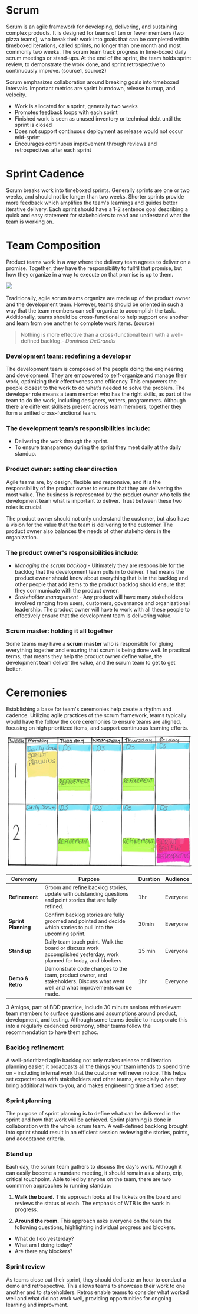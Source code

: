 # Scrum
Scrum is an agile framework for developing, delivering, and sustaining complex products. It is designed for teams of ten or fewer members (two pizza teams), who break their work into goals that can be completed within timeboxed iterations, called sprints, no longer than one month and most commonly two weeks. The scrum team track progress in time-boxed daily scrum meetings or stand-ups. At the end of the sprint, the team holds sprint review, to demonstrate the work done, and sprint retrospective to continuously improve. (source1, source2)

Scrum emphasizes collaboration around breaking goals into timeboxed intervals. Important metrics are sprint burndown, release burnup, and velocity.

- Work is allocated for a sprint, generally two weeks
- Promotes feedback loops with each sprint
- Finished work is seen as unused inventory or technical debt until the sprint is closed
- Does not support continuous deployment as release would not occur mid-sprint
- Encourages continuous improvement through reviews and retrospectives after each sprint

# Sprint Cadence
Scrum breaks work into timeboxed sprints. Generally sprints are one or two weeks, and should not be longer than two weeks. Shorter sprints provide more feedback which amplifies the team's learnings and guides better iterative delivery. Each sprint should have a 1-2 sentence goal describing a quick and easy statement for stakeholders to read and understand what the team is working on.

# Team Composition
Product teams work in a way where the delivery team agrees to deliver on a promise. Together, they have the responsibility to fullfil that promise, but how they organize in a way to execute on that promise is up to them.

![](img3/agile-scrum.svg)

Traditionally, agile scrum teams organize are made up of the product owner and the development team. However, teams should be oriented in such a way that the team members can self-organize to accomplish the task. Additionally, teams should be cross-functional to help support one another and learn from one another to complete work items. (source)

>Nothing is more effective than a cross-functional team with a well-defined backlog.- *Dominica DeGrandis*

### Development team: redefining a developer
The development team is composed of the people doing the engineering and development. They are empowered to self-organize and manage their work, optimizing their effectiveness and efficency. This empowers the people closest to the work to do what’s needed to solve the problem. The developer role means a team member who has the right skills, as part of the team to do the work, including designers, writers, programmers. Although there are different skillsets present across team members, together they form a unified cross-functional team.

### The development team’s responsibilities include:

- Delivering the work through the sprint.
- To ensure transparency during the sprint they meet daily at the daily standup.

### Product owner: setting clear direction
Agile teams are, by design, flexible and responsive, and it is the responsibility of the product owner to ensure that they are delivering the most value. The business is represented by the product owner who tells the development team what is important to deliver. Trust between these two roles is crucial.

The product owner should not only understand the customer, but also have a vision for the value that the team is delivering to the customer. The product owner also balances the needs of other stakeholders in the organization.

### The product owner's responsibilities include:

- *Managing the scrum backlog* - Ultimately they are responsible for the backlog that the development team pulls in to deliver. That means the product owner should know about everything that is in the backlog and other people that add items to the product backlog should ensure that they communicate with the product owner.
- *Stakeholder management* - Any product will have many stakeholders involved ranging from users, customers, governance and organizational leadership. The product owner will have to work with all these people to effectively ensure that the development team is delivering value.

### Scrum master: holding it all together
Some teams may have a **scrum master** who is responsible for gluing everything together and ensuring that scrum is being done well. In practical terms, that means they help the product owner define value, the development team deliver the value, and the scrum team to get to get better.

# Ceremonies
Establishing a base for team's ceremonies help create a rhythm and cadence. Utilizing agile practices of the scrum framework, teams typically would have the follow the core ceremonies to ensure teams are aligned, focusing on high prioritized items, and support continuous learning efforts.

![](img3/agile-ceremonies.webp)

| Ceremony | Purpose | Duration | Audience |
| -- | -- | -- | -- |
| **Refinement** | Groom and refine backlog stories, update with outstanding questions and point stories that are fully refined. | 1hr | Everyone |
| **Sprint Planning** | Confirm backlog stories are fully groomed and pointed and decide which stories to pull into the upcoming sprint. | 30min | Everyone |
| **Stand up** | Daily team touch point. Walk the board or discuss work accomplished yesterday, work planned for today, and blockers  | 15 min | Everyone |
| **Demo & Retro** | Demonstrate code changes to the team, product owner, and stakeholders. Discuss what went well and what improvements can be made. | 1hr | Everyone |

3 Amigos, part of BDD practice, include 30 minute sesions with relevant team members to surface questions and assumptions around product, development, and testing. Although some teams decide to incorporate this into a regularly cadenced ceremony, other teams follow the recommendation to have them adhoc.

### Backlog refinement
A well-prioritized agile backlog not only makes release and iteration planning easier, it broadcasts all the things your team intends to spend time on - including internal work that the customer will never notice. This helps set expectations with stakeholders and other teams, especially when they bring additional work to you, and makes engineering time a fixed asset.

### Sprint planning
The purpose of sprint planning is to define what can be delivered in the sprint and how that work will be achieved. Sprint planning is done in collaboration with the whole scrum team. A well-defined backlong brought into sprint should result in an efficient session reviewing the stories, points, and acceptance criteria.

### Stand up
Each day, the scrum team gathers to discuss the day's work. Although it can easily become a mundane meeting, it should remain as a sharp, crip, critical touchpoint. Able to led by anyone on the team, there are two commmon approaches to running standup:

1. **Walk the board.** This approach looks at the tickets on the board and reviews the status of each. The emphasis of WTB is the work in progress.

2. **Around the room.** This approach asks everyone on the team the following questions, highlighting individual progress and blockers.
- What do I do yesterday?
- What am I doing today?
- Are there any blockers?

### Sprint review
As teams close out their sprint, they should dedicate an hour to conduct a demo and retrospective. This allows teams to showcase their work to one another and to stakeholders. Retros enable teams to consider what worked well and what did not work well, providing opportunities for ongoing learning and improvment.
